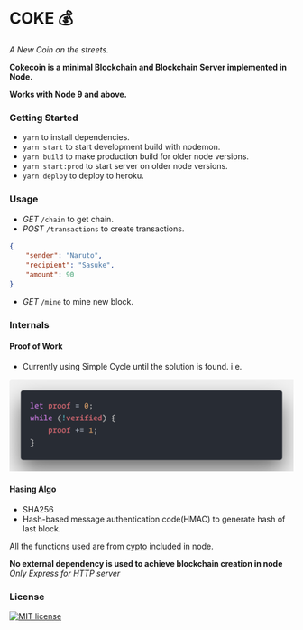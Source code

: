 # COKE 💰

_A New Coin on the streets._

**Cokecoin is a minimal Blockchain and Blockchain Server implemented in Node.**

**Works with Node 9 and above.**

### Getting Started

- `yarn` to install dependencies.
- `yarn start` to start development build with nodemon.
- `yarn build` to make production build for older node versions.
- `yarn start:prod` to start server on older node versions.
- `yarn deploy` to deploy to heroku.

### Usage

- *GET* `/chain` to get chain.
- *POST* `/transactions` to create transactions.

```json
{
	"sender": "Naruto",
	"recipient": "Sasuke",
	"amount": 90
}
```

- *GET* `/mine` to mine new block.

### Internals

#### Proof of Work

- Currently using Simple Cycle until the solution is found. i.e.

<img src="pow.png">

#### Hasing Algo

- SHA256
- Hash-based message authentication code(HMAC) to generate hash of last block.

All the functions used are from [cypto](https://nodejs.org/api/crypto.html) included in node.

**No external dependency is used to achieve blockchain creation in node** _Only Express for HTTP server_ 

### License

[![MIT license](http://img.shields.io/badge/license-MIT-brightgreen.svg)](http://opensource.org/licenses/MIT)
